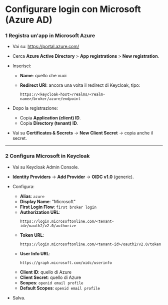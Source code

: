 # Configurare login con Microsoft (Azure AD)

### 1 Registra un'app in Microsoft Azure
- Vai su: https://portal.azure.com/
- Cerca **Azure Active Directory** > **App registrations** > **New registration**.
- Inserisci:
    - **Name**: quello che vuoi
    - **Redirect URI**: ancora una volta il redirect di Keycloak, tipo:

      ```
      https://<keycloak-host>/realms/<realm-name>/broker/azure/endpoint
      ```

- Dopo la registrazione:
    - Copia **Application (client) ID**.
    - Copia **Directory (tenant) ID**.

- Vai su **Certificates & Secrets** → **New Client Secret** → copia anche il secret.

---

### 2 Configura Microsoft in Keycloak
- Vai su Keycloak Admin Console.
- **Identity Providers** → **Add Provider** → **OIDC v1.0** (generic).
- Configura:
    - **Alias**: `azure`
    - **Display Name**: "Microsoft"
    - **First Login Flow**: `first broker login`
    - **Authorization URL**:
      ```
      https://login.microsoftonline.com/<tenant-id>/oauth2/v2.0/authorize
      ```
    - **Token URL**:
      ```
      https://login.microsoftonline.com/<tenant-id>/oauth2/v2.0/token
      ```
    - **User Info URL**:
      ```
      https://graph.microsoft.com/oidc/userinfo
      ```
    - **Client ID**: quello di Azure
    - **Client Secret**: quello di Azure
    - **Scopes**: `openid email profile`
    - **Default Scopes**: `openid email profile`

- Salva.